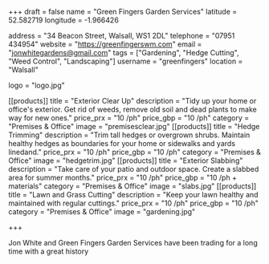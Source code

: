 +++
draft = false
name = "Green Fingers Garden Services"
latitude = 52.582719
longitude = -1.966426

address = "34 Beacon Street, Walsall, WS1 2DL"
telephone = "07951 434954"
website = "https://greenfingerswm.com"
email = "jonwhitegardens@gmail.com"
tags = ["Gardening", "Hedge Cutting", "Weed Control", "Landscaping"]
username = "greenfingers"
location = "Walsall"

logo = "logo.jpg"

[[products]]
  title = "Exterior Clear Up"
  description = "Tidy up your home or office's exterior. Get rid of weeds, remove old soil and dead plants to make way for new ones."
  price_prx = "10 /ph"
  price_gbp = "10 /ph"
  category = "Premises & Office"
  image = "premisesclear.jpg"
[[products]]
  title = "Hedge Trimming"
  description = "Trim tall hedges or overgrown shrubs. Maintain healthy hedges as boundaries for your home or sidewalks and yards linedand."
  price_prx = "10 /ph"
  price_gbp = "10 /ph"
  category = "Premises & Office"
  image = "hedgetrim.jpg"
[[products]]
  title = "Exterior Slabbing"
  description = "Take care of your patio and outdoor space. Create a slabbed area for summer months."
  price_prx = "10 /ph"
  price_gbp = "10 /ph + materials"
  category = "Premises & Office"
  image = "slabs.jpg"
[[products]]
  title = "Lawn and Grass Cutting"
  description = "Keep your lawn healthy and maintained with regular cuttings."
  price_prx = "10 /ph"
  price_gbp = "10 /ph"
  category = "Premises & Office"
  image = "gardening.jpg"


+++

Jon White and Green Fingers Garden Services have been trading for a long time with a great history
